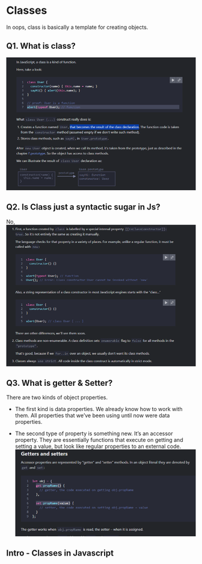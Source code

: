 # Classes

In oops, class is basically a template for creating objects.

## Q1. What is class?
![alt text](image-6.png)

## Q2. Is Class just a syntactic sugar in Js?
No, 
![alt text](image-7.png)

## Q3. What is getter & Setter?
There are two kinds of object properties.

* The first kind is data properties. We already know how to work with them. All properties that we’ve been using until now were data properties.

* The second type of property is something new. It’s an accessor property. They are essentially functions that execute on getting and setting a value, but look like regular properties to an external code.
![alt text](image-9.png)

## Intro - Classes in Javascript
